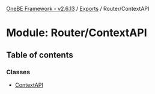 [OneBE Framework - v2.6.13](../README.md) / [Exports](../modules.md) / Router/ContextAPI

# Module: Router/ContextAPI

## Table of contents

### Classes

- [ContextAPI](../classes/Router_ContextAPI.ContextAPI.md)
